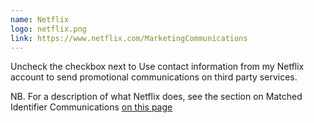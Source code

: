 ```yaml
---
name: Netflix
logo: netflix.png
link: https://www.netflix.com/MarketingCommunications
---
```

Uncheck the checkbox next to Use contact information from my Netflix account to send promotional communications on third party services.

NB. For a description of what Netflix does, see the section on Matched Identifier Communications [on this page](https://help.netflix.com/en/node/100637)